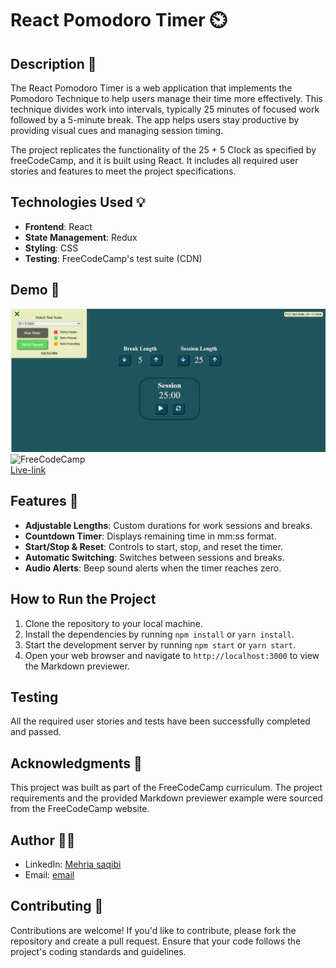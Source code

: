 # React Pomodoro Timer ⏲️

## Description 📜

The React Pomodoro Timer is a web application that implements the Pomodoro Technique to help users manage their time more effectively. This technique divides work into intervals, typically 25 minutes of focused work followed by a 5-minute break. The app helps users stay productive by providing visual cues and managing session timing.

The project replicates the functionality of the 25 + 5 Clock as specified by freeCodeCamp, and it is built using React. It includes all required user stories and features to meet the project specifications.

## Technologies Used 💡
- **Frontend**: React
- **State Management**: Redux
- **Styling**: CSS
- **Testing**: FreeCodeCamp's test suite (CDN)

## Demo 📸

![Demo](./src/images/clock.png)
![FreeCodeCamp](./src/images)
<br>
 [Live-link](https://66d1ba851638772f382dbd98--melodic-pasca-a1187d.netlify.app/)

## Features 🎉
- **Adjustable Lengths**: Custom durations for work sessions and breaks.
- **Countdown Timer**: Displays remaining time in mm:ss format.
- **Start/Stop & Reset**: Controls to start, stop, and reset the timer.
- **Automatic Switching**: Switches between sessions and breaks.
- **Audio Alerts**: Beep sound alerts when the timer reaches zero.

## How to Run the Project
1. Clone the repository to your local machine.
2. Install the dependencies by running `npm install` or `yarn install`.
3. Start the development server by running `npm start` or `yarn start`.
4. Open your web browser and navigate to `http://localhost:3000` to view the Markdown previewer.

## Testing
All the required user stories and tests have been successfully completed and passed.

## Acknowledgments 📝
This project was built as part of the FreeCodeCamp curriculum. The project requirements and the provided Markdown previewer example were sourced from the FreeCodeCamp website.

## Author 👩‍💻
- LinkedIn: [Mehria saqibi](https://www.linkedin.com/in/mehria-saqibi-a386a41a1?utm_source=share&utm_campaign=share_via&utm_content=profile&utm_medium=android_app)
- Email: [email](mosawermh@gmail.com)

## Contributing 🤝

Contributions are welcome! If you'd like to contribute, please fork the repository and create a pull request. Ensure that your code follows the project's coding standards and guidelines.